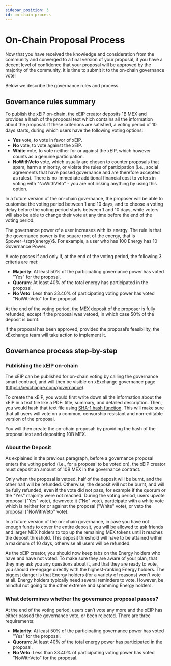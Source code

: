 ```yaml
---
sidebar_position: 3
id: on-chain-process
---
```


[comment]: # (mx-exclude-context)

# On-Chain Proposal Process

Now that you have received the knowledge and consideration from the community and converged to a final version of your proposal, if you have a decent level of confidence that your proposal will be approved by the majority of the community, it is time to submit it to the on-chain governance vote!

Below we describe the governance rules and process.

[comment]: # (mx-context-auto)

## Governance rules summary

To publish the xEIP on-chain, the xEIP creator deposits 1B MEX and provides a hash of the proposal text which contains all the information about the proposal. If these criterions are satisfied, a voting period of 10 days starts, during which users have the following voting options:

- **Yes** vote, to vote in favor of xEIP.
- **No** vote, to vote against the xEIP.
- **White** vote, to vote neither for or against the xEIP, which however counts as a genuine participation.
- **NoWithVeto** vote, which usually are chosen to counter proposals that spam, harm a minority, or violate the rules of participation (i.e., social agreements that have passed governance and are therefore accepted as rules). There is no immediate additional financial cost to voters in voting with "NoWithVeto" - you are not risking anything by using this option.

In a future version of the on-chain governance, the proposer will be able to customise the voting period between 1 and 10 days, and to choose a voting delay before the voting period starts between 1 and 10 days, while voters will also be able to change their vote at any time before the end of the voting period.

The governance power of a user increases with its energy. The rule is that the governance power is the square root of the energy, that is $power=\sqrt{energy}$. For example, a user who has 100 Energy has 10 Governance Power.

A vote passes if and only if, at the end of the voting period, the following 3 criteria are met:

- **Majority**: At least 50% of the participating governance power has voted "Yes" for the proposal,
- **Quorum**: At least 40% of the total energy has participated in the proposal.
- **No Veto**: Less than 33.40% of participating voting power has voted "NoWithVeto" for the proposal.

At the end of the voting period, the MEX deposit of the proposer is fully refunded, except if the proposal was vetoed, in which case 50% of the deposit is burnt.

If the proposal has been approved, provided the proposal’s feasibility, the xExchange team will take action to implement it.

[comment]: # (mx-context-auto)

## Governance process step-by-step

### Publishing the xEIP on-chain

The xEIP can be published for on-chain voting by calling the governance smart contract, and will then be visible on xExchange governance page (https://xexchange.com/governance).

To create the xEIP, you would first write down all the information about the xEIP in a text file like a PDF: title, summary, and detailed description. Then, you would hash that text file using [SHA-1 hash function](https://en.wikipedia.org/wiki/SHA-1). This will make sure that all users will vote on a common, censorship resistant and non-editable version of the proposal.

You will then create the on-chain proposal: by providing the hash of the proposal text and depositing 10B MEX. 

[comment]: # (mx-context-auto)

### About the Deposit

As explained in the previous paragraph, before a governance proposal enters the voting period (i.e., for a proposal to be voted on), the xEIP creator must deposit an amount of 10B MEX in the governance contract.

Only when the proposal is vetoed, half of the deposit will be burnt, and the other half will be refunded. Otherwise, the deposit will not be burnt, and will be fully refunded, even if the vote did not pass, for example if the quorum or the "Yes" majority were not reached. During the voting period, users upvote proposal ("Yes" vote), downvote it ("No" vote), participate with a white vote which is neither for or against the proposal ("White" vote), or veto the proposal ("NoWithVeto" vote).

In a future version of the on-chain governance, in case you have not enough funds to cover the entire deposit, you will be allowed to ask friends and larger MEX holders to top up the remaining MEX tokens until it reaches the deposit threshold. This deposit threshold will have to be attained within a maximum of 10 days, otherwise all users will be refunded.

As the xEIP creator, you should now keep tabs on the Energy holders who have and have not voted. To make sure they are aware of your plan, that they may ask you any questions about it, and that they are ready to vote, you should re-engage directly with the highest-ranking Energy holders. The biggest danger is that Energy holders (for a variety of reasons) won't vote at all. Energy holders typically need several reminders to vote. However, be mindful not going to the other extreme and spamming Energy holders.

[comment]: # (mx-context-auto)

### What determines whether the governance proposal passes?

At the end of the voting period, users can’t vote any more and the xEIP has either passed the governance vote, or been rejected. There are three requirements:

- **Majority**: At least 50% of the participating governance power has voted "Yes" for the proposal,
- **Quorum**: At least 40% of the total energy power has participated in the proposal.
- **No Veto**: Less than 33.40% of participating voting power has voted "NoWithVeto" for the proposal.
